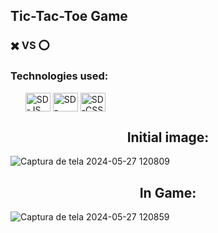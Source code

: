 <h2>Tic-Tac-Toe Game</h2>
<h3> ✖️ VS ⭕</h3>

<h3 align="">Technologies used:</h3>
<ul>  
 <img align="center" alt="SD-JS" height="30" width="40" src="https://cdn.jsdelivr.net/gh/devicons/devicon@latest/icons/javascript/javascript-original.svg">
 <img align="center" alt="SD-HTML" height="30" width="40" src="https://cdn.jsdelivr.net/gh/devicons/devicon@latest/icons/html5/html5-original.svg">
 <img align="center" alt="SD-CSS" height="30" width="40" src="https://cdn.jsdelivr.net/gh/devicons/devicon@latest/icons/css3/css3-original.svg">
</ul>

<h2 align="center">Initial image:</h2>

![Captura de tela 2024-05-27 120809](https://github.com/SandynellyDiniz/tic-tac-toe/assets/160080540/f5c119d5-1114-4ddd-9a31-80488e70220f)

<h2 align="center">In Game:</h2>

![Captura de tela 2024-05-27 120859](https://github.com/SandynellyDiniz/tic-tac-toe/assets/160080540/fc2acd62-d781-4d97-9fc8-ebd6e37ef7d0)



